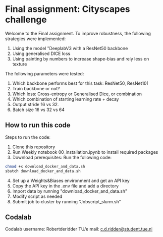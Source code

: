 # Final assignment: Cityscapes challenge
Welcome to the Final assignment. To improve robustness, the following strategies were implemented:
1. Using the model "DeeplabV3 with a ResNet50 backbone
2. Using generalised DICE loss
3. Using painting by numbers to increase shape-bias and rely less on texture

The following parameters were tested:
1. Which backbone performs best for this task: ResNet50, ResNet101
2. Train backbone or not?
3. Which loss: Cross-entropy or Generalised Dice, or combination
4. Which combination of starting learning rate + decay
5. Output stride 16 vs 32. 
6. Batch size 16 vs 32 vs 64

## How to run this code
Steps to run the code:
1. Clone this repository
2. Run Weekly notebook 00_installation.ipynb to install required packages
3. Download prerequisites: Run the following code:
```bash
chmod +x download_docker_and_data.sh
sbatch download_docker_and_data.sh
```
4. Set up a Weights&Biases environment and get an API key
5. Copy the API key in the .env file and add a directory
6. Import data by running "download_docker_and_data.sh"
7. Modify script as needed
8. Submit job to cluster by running "Jobscript_slurm.sh"

## Codalab
Codalab username: Robertderidder
TU/e mail: c.d.ridder@student.tue.nl
